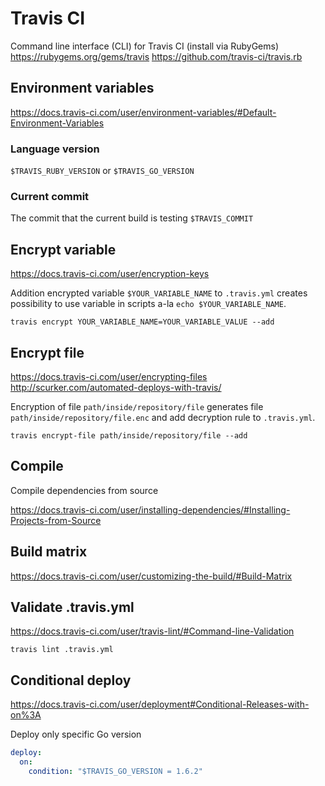 # Travis CI

Command line interface (CLI) for Travis CI (install via RubyGems)
<https://rubygems.org/gems/travis>
<https://github.com/travis-ci/travis.rb>

## Environment variables

<https://docs.travis-ci.com/user/environment-variables/#Default-Environment-Variables>

### Language version

`$TRAVIS_RUBY_VERSION` or `$TRAVIS_GO_VERSION`

### Current commit

The commit that the current build is testing `$TRAVIS_COMMIT`

## Encrypt variable

<https://docs.travis-ci.com/user/encryption-keys>

Addition encrypted variable `$YOUR_VARIABLE_NAME` to `.travis.yml`
creates possibility to use variable in scripts a-la `echo $YOUR_VARIABLE_NAME`.

    travis encrypt YOUR_VARIABLE_NAME=YOUR_VARIABLE_VALUE --add

## Encrypt file

<https://docs.travis-ci.com/user/encrypting-files>
<http://scurker.com/automated-deploys-with-travis/>

Encryption of file `path/inside/repository/file` generates file
`path/inside/repository/file.enc` and add decryption rule
to `.travis.yml`.

    travis encrypt-file path/inside/repository/file --add

## Compile

Compile dependencies from source

<https://docs.travis-ci.com/user/installing-dependencies/#Installing-Projects-from-Source>

## Build matrix

<https://docs.travis-ci.com/user/customizing-the-build/#Build-Matrix>

## Validate .travis.yml

<https://docs.travis-ci.com/user/travis-lint/#Command-line-Validation>

    travis lint .travis.yml

## Conditional deploy

<https://docs.travis-ci.com/user/deployment#Conditional-Releases-with-on%3A>

Deploy only specific Go version

```yaml
deploy:
  on:
    condition: "$TRAVIS_GO_VERSION = 1.6.2"
```
